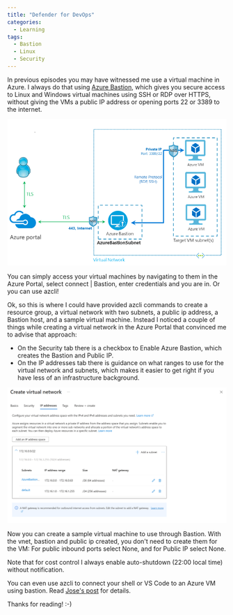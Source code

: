 ```yaml
---
title: "Defender for DevOps"
categories:
  - Learning
tags:
  - Bastion
  - Linux
  - Security
---
```


In previous episodes you may have witnessed me use a virtual machine in Azure. I always do that using [Azure Bastion](https://learn.microsoft.com/azure/bastion/bastion-overview), which gives you secure access to Linux and Windows virtual machines using SSH or RDP over HTTPS, without giving the VMs a public IP address or opening ports 22 or 3389 to the internet.

![img](../assets/images/2022-12-09-bastion-ssh-rdp.png)

You can simply access your virtual machines by navigating to them in the Azure Portal, select connect | Bastion, enter credentials and you are in. Or you can use azcli!

Ok, so this is where I could have provided azcli commands to create a resource group, a virtual network with two subnets, a public ip address, a Bastion host, and a sample virtual machine. Instead I noticed a couple of things while creating a virtual network in the Azure Portal that convinced me to advise that approach:

* On the Security tab there is a checkbox to Enable Azure Bastion, which creates the Bastion and Public IP.
* On the IP addresses tab there is guidance on what ranges to use for the virtual network and subnets, which makes it easier to get right if you have less of an infrastructure background.

![img](../assets/images/2022-12-09-bastion-ssh-rdp2.png)

Now you can create a sample virtual machine to use through Bastion. With the vnet, bastion and public ip created, you don't need to create them for the VM: For public inbound ports select None, and for Public IP select None.

Note that for cost control I always enable auto-shutdown (22:00 local time) without notification.

You can even use azcli to connect your shell or VS Code to an Azure VM using bastion. Read [Jose's post](https://techcommunity.microsoft.com/t5/fasttrack-for-azure/accessing-aks-private-clusters-with-azure-bastion-and-vs-code/ba-p/3581367) for details.


Thanks for reading! :-)
